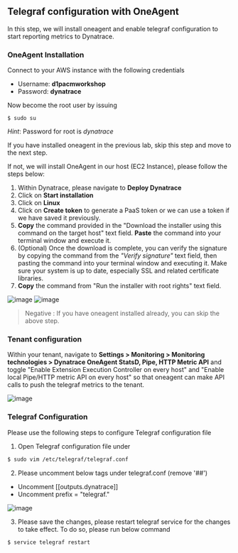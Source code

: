 ## Telegraf configuration with OneAgent
In this step, we will install oneagent and enable telegraf configuration to start reporting metrics to Dynatrace.

### OneAgent Installation

Connect to your AWS instance with the following credentials
- Username: **d1pacmworkshop**
- Password: **dynatrace**

Now become the root user by issuing
```
$ sudo su
```
*Hint*: Password for root is *dynatrace*

If you have installed oneagent in the previous lab, skip this step and move to the next step.

If not, we will install OneAgent in our host (EC2 Instance), please follow the steps below:

1. Within Dynatrace, please navigate to **Deploy Dynatrace**
1. Click on **Start installation**
1. Click on **Linux**
1. Click on **Create token** to generate a PaaS token or we can use a token if we have saved it previously.
1. **Copy** the command provided in the "Download the installer using this command on the target host" text field. **Paste** the command into your terminal window and execute it.
1. (Optional) Once the download is complete, you can verify the signature by copying the command from the *"Verify signature"* text field, then pasting the command into your terminal window and executing it. Make sure your system is up to date, especially SSL and related certificate libraries.
1. **Copy** the command from "Run the installer with root rights" text field.

![image](../assets/images/OneAgent_OS.png)
![image](../assets/images/Download_OneAgent.png)

> Negative
: If you have oneagent installed already, you can skip the above step.

### Tenant configuration
Within your tenant, navigate to **Settings > Monitoring > Monitoring technologies > Dynatrace OneAgent StatsD, Pipe, HTTP Metric API** and toggle "Enable Extension Execution Controller on every host" and "Enable local Pipe/HTTP metric API on every host" so that oneagent can make API calls to push the telegraf metrics to the tenant.


![image](../assets/images/Extension_Execution.png)


### Telegraf Configuration
Please use the following steps to configure Telegraf configuration file

1. Open Telegraf configuration file under

```bash
$ sudo vim /etc/telegraf/telegraf.conf
```

2. Please uncomment below tags under telegraf.conf (remove '##')
* Uncomment [[outputs.dynatrace]]
* Uncomment prefix = "telegraf."

![image](../assets/images/telegraf_configuration_with_oneagent.png)

3. Please save the changes, please restart telegraf service for the changes to take effect. To do so, please run below command

```bash
$ service telegraf restart
```

